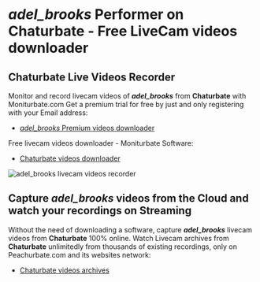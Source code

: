 # _adel_brooks_ Performer on Chaturbate - Free LiveCam videos downloader

## Chaturbate Live Videos Recorder

Monitor and record livecam videos of **_adel_brooks_** from **Chaturbate** with Moniturbate.com
Get a premium trial for free by just and only registering with your Email address:
* [_adel_brooks_ Premium videos downloader](https://moniturbate.com/request-demo-licence-key.html)

Free livecam videos downloader - Moniturbate Software:
* [Chaturbate videos downloader](https://moniturbate.com/moniturbate-download-software.html)

![_adel_brooks_ livecam videos recorder](https://peachurnet.com/templates/moniturbate-software.png)


## Capture _adel_brooks_ videos from the Cloud and watch your recordings on Streaming

Without the need of downloading a software, capture **_adel_brooks_** livecam videos from **Chaturbate** 100% online.
Watch Livecam archives from **Chaturbate** unlimitedly from thousands of existing recordings, only on Peachurbate.com and its websites network:
* [Chaturbate videos archives](https://peachurnet.com/)
